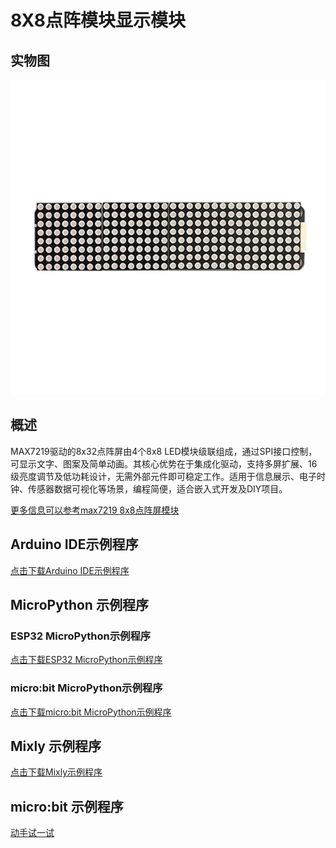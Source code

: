 # 8X8点阵模块显示模块

## 实物图

![实物图](picture/max7289_8x32.jpg)

## 概述

MAX7219驱动的8x32点阵屏由4个8x8 LED模块级联组成，通过SPI接口控制，可显示文字、图案及简单动画。其核心优势在于集成化驱动，支持多屏扩展、16级亮度调节及低功耗设计，无需外部元件即可稳定工作。适用于信息展示、电子时钟、传感器数据可视化等场景，编程简便，适合嵌入式开发及DIY项目。

[更多信息可以参考max7219 8x8点阵屏模块](zh-cn/ph2.0_sensors/displayers/8x8_dot_matrix/8x8LedDisplay.md)

## Arduino IDE示例程序

<a href="zh-cn/ph2.0_sensors/displayers/8x32_dot_matrix/8x32_dot_matrix.zip" download>点击下载Arduino IDE示例程序</a>

## MicroPython 示例程序

### ESP32 MicroPython示例程序

<a href="zh-cn/ph2.0_sensors/displayers/8x32_dot_matrix/8x32_dot_matrix_esp32_micropython.zip" download>点击下载ESP32 MicroPython示例程序</a>

### micro:bit MicroPython示例程序

<a href="zh-cn/ph2.0_sensors/displayers/8x32_dot_matrix/microbit_max7219_micropython.zip" download>点击下载micro:bit MicroPython示例程序</a>

## Mixly 示例程序

<a href="zh-cn/ph2.0_sensors/displayers/8x32_dot_matrix/max7219_mixly.zip" download>点击下载Mixly示例程序</a>

## micro:bit 示例程序

<a href="https://makecode.microbit.org/S47114-53129-37900-76795" target="_blank">动手试一试</a>
